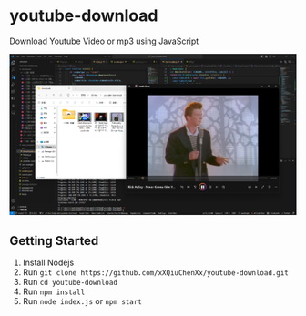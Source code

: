 # youtube-download
Download Youtube Video or mp3 using JavaScript

![](https://github.com/xXQiuChenXx/youtube-download/blob/master/imgs/image.png?raw=true)

## Getting Started
1. Install Nodejs
2. Run `git clone https://github.com/xXQiuChenXx/youtube-download.git`
3. Run `cd youtube-download`
4. Run `npm install`
5. Run `node index.js` or `npm start`   